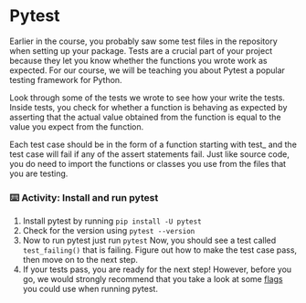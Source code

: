 # Pytest

Earlier in the course, you probably saw some test files in the repository when setting up your package. Tests are a crucial part of your project because they let you know whether the functions you wrote work as expected. For our course, we will be teaching you about Pytest a popular testing framework for Python.

Look through some of the tests we wrote to see how your write the tests. Inside tests, you check for whether a function is behaving as expected by asserting that the actual value obtained from the function is equal to the value you expect from the function.

Each test case should be in the form of a function starting with test_ and the test case will fail if any of the assert statements fail. Just like source code, you do need to import the functions or classes you use from the files that you are testing.
### :keyboard: Activity: Install and run pytest
1. Install pytest by running ```pip install -U pytest```
2. Check for the version using ```pytest --version```
3. Now to run pytest just run ```pytest```
Now, you should see a test called ```test_failing()``` that is failing. Figure out how to make the test case pass, then move on to the next step.
4. If your tests pass, you are ready for the next step! However, before you go, we would strongly recommend that you take a look at some [flags](https://docs.pytest.org/en/stable/usage.html) you could use when running pytest.


